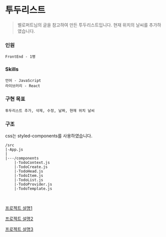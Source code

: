 # 투두리스트
> 벨로퍼트님의 글을 참고하여 만든 투두리스트입니다. 현재 위치의 날씨를 추가하였습니다.

### 인원
	FrontEnd - 1명

### Skills
	언어 - JavaScript
	라이브러리 - React

### 구현 목표
	투두리스트 추가, 삭제, 수정, 날짜, 현재 위치 날씨
    
### 구조
css는 styled-components를 사용하였습니다.

	/src
    |-App.js
    |
    |---/components
        |-TodoContext.js
        |-TodoCreate.js
        |-TodoHead.js
        |-TodoItem.js
        |-TodoList.js
        |-TodoProvider.js
        |-TodoTemplate.js

<br/>

[프로젝트 설명1](https://velog.io/@seonhan/%ED%94%84%EB%A1%9C%EC%A0%9D%ED%8A%B8-%ED%88%AC%EB%91%90%EB%A6%AC%EC%8A%A4%ED%8A%B8)

[프로젝트 설명2](https://velog.io/@seonhan/%ED%94%84%EB%A1%9C%EC%A0%9D%ED%8A%B8-%ED%88%AC%EB%91%90%EB%A6%AC%EC%8A%A4%ED%8A%B8-%EC%83%81%ED%83%9C%EA%B4%80%EB%A6%AC-%EA%B8%B0%EB%8A%A5-%EC%99%84%EC%84%B1)

[프로젝트 설명3](https://velog.io/@seonhan/%ED%94%84%EB%A1%9C%EC%A0%9D%ED%8A%B8-%ED%88%AC%EB%91%90%EB%A6%AC%EC%8A%A4%ED%8A%B8-%EB%82%A0%EC%94%A8-%EA%B5%AC%ED%98%84)
